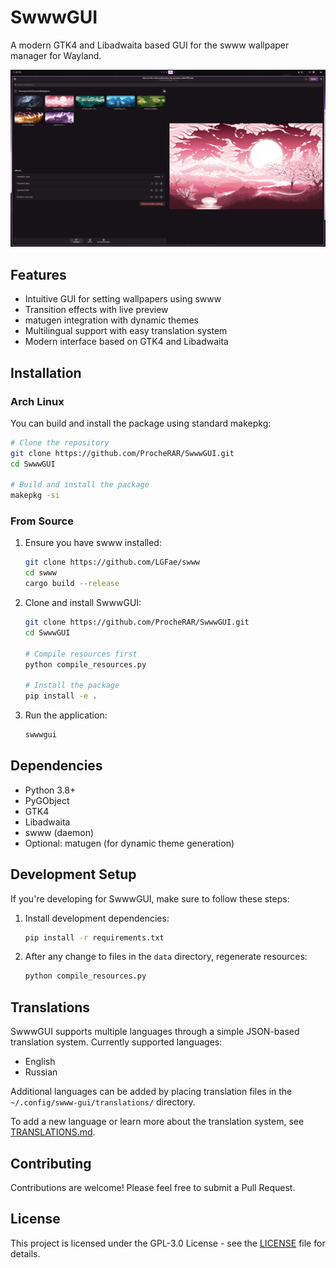 # SwwwGUI

A modern GTK4 and Libadwaita based GUI for the swww wallpaper manager for Wayland.

![SwwwGUI Preview](preview.png)

## Features

- Intuitive GUI for setting wallpapers using swww
- Transition effects with live preview
- matugen integration with dynamic themes
- Multilingual support with easy translation system
- Modern interface based on GTK4 and Libadwaita

## Installation

### Arch Linux

You can build and install the package using standard makepkg:

```bash
# Clone the repository
git clone https://github.com/ProcheRAR/SwwwGUI.git
cd SwwwGUI

# Build and install the package
makepkg -si
```

### From Source

1. Ensure you have swww installed:
   ```bash
   git clone https://github.com/LGFae/swww
   cd swww
   cargo build --release
   ```

2. Clone and install SwwwGUI:
   ```bash
   git clone https://github.com/ProcheRAR/SwwwGUI.git
   cd SwwwGUI
   
   # Compile resources first
   python compile_resources.py
   
   # Install the package
   pip install -e .
   ```

3. Run the application:
   ```bash
   swwwgui
   ```

## Dependencies

- Python 3.8+
- PyGObject
- GTK4
- Libadwaita
- swww (daemon)
- Optional: matugen (for dynamic theme generation)

## Development Setup

If you're developing for SwwwGUI, make sure to follow these steps:

1. Install development dependencies:
   ```bash
   pip install -r requirements.txt
   ```

2. After any change to files in the `data` directory, regenerate resources:
   ```bash
   python compile_resources.py
   ```

## Translations

SwwwGUI supports multiple languages through a simple JSON-based translation system. Currently supported languages:

- English
- Russian

Additional languages can be added by placing translation files in the `~/.config/swww-gui/translations/` directory.

To add a new language or learn more about the translation system, see [TRANSLATIONS.md](TRANSLATIONS.md).

## Contributing

Contributions are welcome! Please feel free to submit a Pull Request.

## License

This project is licensed under the GPL-3.0 License - see the [LICENSE](LICENSE) file for details.
